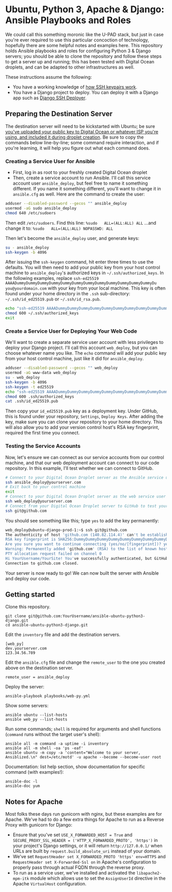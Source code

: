 # Ubuntu, Python 3, Apache & Django: Ansible Playbooks and Roles

We could call this something moronic like the U-PAD stack, but just in case you're ever required to use this particular concoction of technology, hopefully there are some helpful notes and examples here. This repository holds Ansible playbooks and roles for configuring Python 3 & Django servers; you should be able to clone the repository and follow these steps to get a server up and running; this has been tested with Digital Ocean droplets, and can be adapted to other infrastructures as well.

These instructions assume the following:

* You have a working knowledge of [how SSH keypairs work](https://www.digitalocean.com/community/tutorials/ssh-essentials-working-with-ssh-servers-clients-and-keys).
* You have a Django project to deploy. You can deploy it with a Django app such as [Django SSH Deployer](https://github.com/FlipperPA/django-ssh-deployer).

## Preparing the Destination Server

The destination server will need to be kickstarted with Ubuntu; be sure [you've uploaded your public key to Digital Ocean or whatever ISP you're using, and included it during droplet creation](https://www.digitalocean.com/docs/droplets/how-to/add-ssh-keys/). Be sure to copy the commands below line-by-line; some command require interaction, and if you're learning, it will help you figure out what each command does.

### Creating a Service User for Ansible

* First, log in as root to your freshly created Digital Ocean droplet
* Then, create a service account to run Ansible. I'll call this service account user `ansible_deploy`, but feel free to name it something different. If you name it something different, you'll want to change it in `ansible.cfg` as well. Here are the command to create the user:

```bash
adduser --disabled-password --gecos "" ansible_deploy
usermod -aG sudo ansible_deploy
chmod 640 /etc/sudoers
```

Then edit `/etc/sudoers`. Find this line:
`%sudo   ALL=(ALL:ALL) ALL`
...and change it to:
`%sudo   ALL=(ALL:ALL) NOPASSWD: ALL`

Then let's become the `ansible_deploy` user, and generate keys:

```bash
su - ansible_deploy
ssh-keygen -b 4096
```

After issuing the `ssh-keygen` command, hit enter three times to use the defaults. You will then need to add your public key from your host control machine to `ansible_deploy`'s authorized keys in `~/.ssh/authorized_keys`. In the following examples, replace `ssh-ed25519 AAAADummyDummyDummyDummyDummyDummyDummyDummyDummyDummyDummyDummyDu you@yourdomain.com` with your key from your local machine. This key is often found under your home directory in the `.ssh` sub-directory: `~/.ssh/id_ed25519.pub` or `~/.ssh/id_rsa.pub`.

```bash
echo "ssh-ed25519 AAAADummyDummyDummyDummyDummyDummyDummyDummyDummyDummyDummyDummyDu you@yourdomain.com" >> ~/.ssh/authorized_keys
chmod 600 ~/.ssh/authorized_keys
exit
```

### Create a Service User for Deploying Your Web Code

We'll want to create a separate service user account with less privileges to deploy your Django project. I'll call this account `web_deploy`, but you can choose whatever name you like. The `echo` command will add your public key from your host control machine, just like it did for `ansible_deploy`.

```bash
adduser --disabled-password --gecos "" web_deploy
usermod -aG www-data web_deploy
su - web_deploy
ssh-keygen -b 4096
ssh-keygen -t ed25519
echo "ssh-ed25519 AAAADummyDummyDummyDummyDummyDummyDummyDummyDummyDummyDummyDummyDu you@yourdomain.com" >> .ssh/authorized_keys
chmod 600 .ssh/authorized_keys
cat .ssh/id_ed25519.pub
```

Then copy your `id_ed25519.pub` key as a deployment key. Under GitHub, this is found under your repository, `Settings`, `Deploy Keys`. After adding the key, make sure you can clone your repository to your home directory. This will also allow you to add your version control host's RSA key fingerprint, required the first time you connect.

### Testing the Service Accounts

Now, let's ensure we can connect as our service accounts from our control machine, and that our web deployment account can connect to our code repository. In this example, I'll test whether we can connect to GitHub.

```bash
# Connect to your Digital Ocean Droplet server as the Ansible service user
ssh ansible_deploy@yourserver.com
# Exit back to your control machine
exit
# Connect to your Digital Ocean Droplet server as the web service user
ssh web_deploy@yourserver.com
# Connect from your Digital Ocean Droplet server to GitHub to test your deployment key
ssh git@github.com
```

You should see something like this; type `yes` to add the key permanently:

```bash
web_deploy@ubuntu-django-prod-1:~$ ssh git@github.com
The authenticity of host 'github.com (140.82.114.4)' can't be established.
RSA key fingerprint is SHA256:DummyDummyDummyDummyDummyDummyDummyDummyDum.
Are you sure you want to continue connecting (yes/no/[fingerprint])? yes
Warning: Permanently added 'github.com' (RSA) to the list of known hosts.
PTY allocation request failed on channel 0
Hi YourUsername/YourSite! You've successfully authenticated, but GitHub does not provide shell access.
Connection to github.com closed.
```

Your server is now ready to go! We can now built the server with Ansible and deploy our code.

## Getting started

Clone this repository.

    git clone git@github.com:YourUsername/ansible-ubuntu-python3-django.git
    cd ansible-ubuntu-python3-django.git

Edit the `inventory` file and add the destination servers.

    [web_py]
    dev.yourserver.com
    123.34.56.789

Edit the `ansible.cfg` file and change the `remote_user` to the one you created above on the destination server.

    remote_user = ansible_deploy

Deploy the server:

    ansible-playbook playbooks/web-py.yml

Show some servers:

    ansible ubuntu --list-hosts
    ansible web_py --list-hosts

Run some commands; `shell` is required for arguments and shell functions (`command` runs without the target user's shell):

    ansible all -m command -a uptime -i inventory
    ansible all -m shell -oa 'ps -eaf'
    ansible ubuntu -m copy -a 'content="Welcome to your server, Ansiblized.\n" dest=/etc/motd' -u apache --become --become-user root

Documentation: list help section, show documentation for specific command (with examples!):

    ansible-doc -l
    ansible-doc yum

## Notes for Apache

Most folks these days run gunicorn with nginx, but these examples are for Apache. We've had to do a few extra things for Apache to run as a Reverse Proxy with gunicorn for Django:

* Ensure that you've set `USE_X_FORWARDED_HOST = True` and `SECURE_PROXY_SSL_HEADER = ('HTTP_X_FORWARDED_PROTO', 'https')` in your project's Django settings, or it will return `http://127.0.0.1/` when URLs are built by `request.build_absolute_uri` instead of your domain.
* We've set `RequestHeader set X_FORWARDED_PROTO 'https' env=HTTPS` and `RequestHeader set X-Forwarded-Ssl on` in Apache's configuration to properly pass through actual FQDN through the reverse proxy.
* To run as a service user, we've installed and activated the `libapache2-mpm-itk` module which allows use to set the `AssignUserId` directive in the Apache `VirtualHost` configuration.
